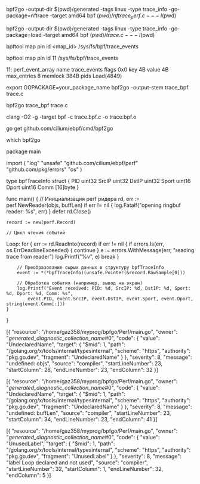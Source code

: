 bpf2go -output-dir $(pwd)/generated -tags linux -type trace_info -go-package=nftrace -target amd64 bpf $(pwd)/nftrace_perf.c -- -I$(pwd)

bpf2go -output-dir $(pwd)/generated -tags linux -type trace_info -go-package=load -target amd64 bpf $(pwd)/trace.c -- -I$(pwd)


bpftool map pin id <map_id> /sys/fs/bpf/trace_events

bpftool map pin id 11 /sys/fs/bpf/trace_events


11: perf_event_array  name trace_events  flags 0x0
        key 4B  value 4B  max_entries 8  memlock 384B
        pids Load(4849)


export GOPACKAGE=your_package_name
bpf2go -output-stem trace_bpf trace.c

bpf2go trace_bpf trace.c



clang -O2 -g -target bpf -c trace.bpf.c -o trace.bpf.o

go get github.com/cilium/ebpf/cmd/bpf2go

which bpf2go


package main

import (
    "log"
    "unsafe"
    "github.com/cilium/ebpf/perf"
    "github.com/pkg/errors"
    "os"
)

type bpfTraceInfo struct {
    PID    uint32
    SrcIP  uint32
    DstIP  uint32
    Sport  uint16
    Dport  uint16
    Comm   [16]byte
}

func main() {
    // Инициализация perf ридера
    rd, err := perf.NewReader(objs, buffLen)
    if err != nil {
        log.Fatalf("opening ringbuf reader: %s", err)
    }
    defer rd.Close()

    record := new(perf.Record)

    // Цикл чтения событий
Loop:
    for {
        err := rd.ReadInto(record)
        if err != nil {
            if errors.Is(err, os.ErrDeadlineExceeded) {
                continue
            }
            e := errors.WithMessage(err, "reading trace from reader")
            log.Printf("%v", e)
            break
        }

        // Преобразование сырых данных в структуру bpfTraceInfo
        event := *(*bpfTraceInfo)(unsafe.Pointer(&record.RawSample[0]))

        // Обработка события (например, вывод на экран)
        log.Printf("Event received: PID: %d, SrcIP: %d, DstIP: %d, Sport: %d, Dport: %d, Comm: %s",
            event.PID, event.SrcIP, event.DstIP, event.Sport, event.Dport, string(event.Comm[:]))
    }
}

[{
	"resource": "/home/gaz358/myprog/bpfgo/Perf/main.go",
	"owner": "_generated_diagnostic_collection_name_#0",
	"code": {
		"value": "UndeclaredName",
		"target": {
			"$mid": 1,
			"path": "/golang.org/x/tools/internal/typesinternal",
			"scheme": "https",
			"authority": "pkg.go.dev",
			"fragment": "UndeclaredName"
		}
	},
	"severity": 8,
	"message": "undefined: objs",
	"source": "compiler",
	"startLineNumber": 23,
	"startColumn": 28,
	"endLineNumber": 23,
	"endColumn": 32
}]

[{
	"resource": "/home/gaz358/myprog/bpfgo/Perf/main.go",
	"owner": "_generated_diagnostic_collection_name_#0",
	"code": {
		"value": "UndeclaredName",
		"target": {
			"$mid": 1,
			"path": "/golang.org/x/tools/internal/typesinternal",
			"scheme": "https",
			"authority": "pkg.go.dev",
			"fragment": "UndeclaredName"
		}
	},
	"severity": 8,
	"message": "undefined: buffLen",
	"source": "compiler",
	"startLineNumber": 23,
	"startColumn": 34,
	"endLineNumber": 23,
	"endColumn": 41
}]

[{
	"resource": "/home/gaz358/myprog/bpfgo/Perf/main.go",
	"owner": "_generated_diagnostic_collection_name_#0",
	"code": {
		"value": "UnusedLabel",
		"target": {
			"$mid": 1,
			"path": "/golang.org/x/tools/internal/typesinternal",
			"scheme": "https",
			"authority": "pkg.go.dev",
			"fragment": "UnusedLabel"
		}
	},
	"severity": 8,
	"message": "label Loop declared and not used",
	"source": "compiler",
	"startLineNumber": 32,
	"startColumn": 1,
	"endLineNumber": 32,
	"endColumn": 5
}]


